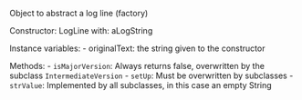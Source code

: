 Object to abstract a log line (factory)

Constructor: LogLine with: aLogString

Instance variables:
	- originalText: the string given to the constructor
	
Methods:
	- `isMajorVersion`: Always returns false, overwritten by the subclass `IntermediateVersion`
	- `setUp`: Must be overwritten by subclasses
	- `strValue`: Implemented by all subclasses, in this case an empty String